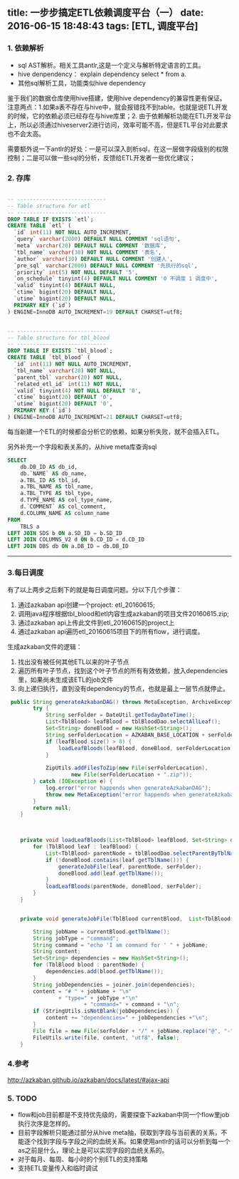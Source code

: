 title: 一步步搞定ETL依赖调度平台（一）
date: 2016-06-15 18:48:43
tags: [ETL, 调度平台]
---

### 1. 依赖解析
- sql AST解析。相关工具antlr,这是一个定义与解析特定语言的工具。
- hive denpendency： explain dependency select * from a.
- 其他sql解析工具，功能类似hive dependency

鉴于我们的数据仓库使用hive搭建，使用hive dependency的兼容性更有保证。注意两点：1.如果a表不存在与hive中，就会报错找不到table。也就是说ETL开发的时候，它的依赖必须已经存在与hive库里；2. 由于依赖解析功能在ETL开发平台上，所以必须通过hiveserver2进行访问，效率可能不高，但是ETL平台对此要求也不会太高。

需要额外说一下antlr的好处：一是可以深入剖析sql，在这一层做字段级别的权限控制；二是可以做一些sql的分析，反馈给ETL开发者一些优化建议；


### 2. 存库
```sql

-- ----------------------------
-- Table structure for etl
-- ----------------------------
DROP TABLE IF EXISTS `etl`;
CREATE TABLE `etl` (
  `id` int(11) NOT NULL AUTO_INCREMENT,
  `query` varchar(2000) DEFAULT NULL COMMENT 'sql语句',
  `meta` varchar(20) DEFAULT NULL COMMENT '数据库',
  `tbl_name` varchar(30) NOT NULL COMMENT '表名',
  `author` varchar(30) DEFAULT NULL COMMENT '创建人',
  `pre_sql` varchar(2000) DEFAULT NULL COMMENT '先执行的sql',
  `priority` int(5) NOT NULL DEFAULT '5',
  `on_schedule` tinyint(4) DEFAULT NULL COMMENT '0 不调度 1 调度中',
  `valid` tinyint(4) DEFAULT NULL,
  `ctime` bigint(20) DEFAULT NULL,
  `utime` bigint(20) DEFAULT NULL,
  PRIMARY KEY (`id`)
) ENGINE=InnoDB AUTO_INCREMENT=19 DEFAULT CHARSET=utf8;


-- ----------------------------
-- Table structure for tbl_blood
-- ----------------------------
DROP TABLE IF EXISTS `tbl_blood`;
CREATE TABLE `tbl_blood` (
  `id` int(11) NOT NULL AUTO_INCREMENT,
  `tbl_name` varchar(20) NOT NULL,
  `parent_tbl` varchar(20) NOT NULL,
  `related_etl_id` int(11) NOT NULL,
  `valid` tinyint(4) NOT NULL DEFAULT '0',
  `ctime` bigint(20) DEFAULT '0',
  `utime` bigint(20) DEFAULT '0',
  PRIMARY KEY (`id`)
) ENGINE=InnoDB AUTO_INCREMENT=21 DEFAULT CHARSET=utf8;
```

每当新建一个ETL的时候都会分析它的依赖，如果分析失败，就不会插入ETL。

另外补充一个字段和表关系的，从hive meta库查询sql
```sql
SELECT
	db.DB_ID AS db_id,
	db.`NAME` AS db_name,
	a.TBL_ID AS tbl_id,
	a.TBL_NAME AS tbl_name,
	a.TBL_TYPE AS tbl_type,
	d.TYPE_NAME AS col_type_name,
	d.`COMMENT` AS col_comment,
	d.COLUMN_NAME AS column_name
FROM
	TBLS a
LEFT JOIN SDS b ON a.SD_ID = b.SD_ID
LEFT JOIN COLUMNS_V2 d ON b.CD_ID = d.CD_ID
LEFT JOIN DBS db ON a.DB_ID = db.DB_ID
```
---
### 3.每日调度
有了以上两步之后剩下的就是每日调度问题。分以下几个步骤：
1. 通过azkaban api创建一个project: etl_20160615;
2. 调用java程序根据tbl_blood和etl内容生成azkaban的项目文件20160615.zip;
3. 通过azkaban api上传此文件到etl_20160615的project上
4. 通过azkaban api遍历etl_20160615项目下的所有flow，进行调度。


生成azkaban文件的逻辑：
1. 找出没有被任何其他ETL以来的叶子节点
2. 遍历所有叶子节点，找到这个叶子节点的所有有效依赖，放入dependencies里，如果尚未生成该ETL的job文件
3. 向上递归执行，直到没有dependency的节点，也就是最上一层节点就停止。

```java
 public String generateAzkabanDAG() throws MetaException, ArchiveException {
        try {
            String serFolder = DateUtil.getTodayDateTime();
            List<TblBlood> leafBlood = tblBloodDao.selectAllLeaf();
            Set<String> doneBlood = new HashSet<String>();
            String serFolderLocation = AZKABAN_BASE_LOCATION + serFolder;
            if (leafBlood.size() > 0) {
                loadLeafBloods(leafBlood, doneBlood, serFolderLocation);
            }
            
            ZipUtils.addFilesToZip(new File(serFolderLocation), 
                    new File(serFolderLocation + ".zip"));
        } catch (IOException e) {
            log.error("error happends when generateAzkabanDAG");
            throw new MetaException("error happends when generateAzkabanDAG");
        }
        return null;
    }

    

    private void loadLeafBloods(List<TblBlood> leafBlood, Set<String> doneBlood, String serFolder) throws IOException {
        for (TblBlood leaf : leafBlood) {
            List<TblBlood> parentNode = tblBloodDao.selectParentByTblName(leaf.getTblName());
            if (!doneBlood.contains(leaf.getTblName())) {
                generateJobFile(leaf, parentNode, serFolder);
                doneBlood.add(leaf.getTblName());
            }
            loadLeafBloods(parentNode, doneBlood, serFolder);
        }
    }


    private void generateJobFile(TblBlood currentBlood,  List<TblBlood> parentNode, String serFolder) throws IOException {

        String jobName = currentBlood.getTblName();
        String jobType = "command";
        String command = "echo 'I am command for ' " + jobName;
        String content;
        Set<String> dependencies = new HashSet<String>();
        for (TblBlood blood : parentNode) {
            dependencies.add(blood.getTblName());
        }
        String jobDependencies = joiner.join(dependencies);
        content = "# " + jobName + "\n"
                + "type=" + jobType +"\n"
                        + "command=" + command + "\n";
        if (StringUtils.isNotBlank(jobDependencies)) {
            content += "dependencies=" + jobDependencies +"\n";
        }
        File file = new File(serFolder + "/" + jobName.replace("@", "-") + ".job");
        FileUtils.write(file, content, "utf8", false);
    }
```


### 4.参考
http://azkaban.github.io/azkaban/docs/latest/#ajax-api

### 5. TODO

- flow和job目前都是不支持优先级的，需要探查下azkaban中同一个flow里job执行次序是怎样的。
- 目前字段解析只能通过部分从hive meta抽，获取到字段与当前表的关系，不能逐个找到字段与字段之间的血统关系。如果使用antlr的话可以分析到每一个as之前是什么，理论上是可以实现字段的血统关系的。
- 对于每月、每周、每小时的个别ETL的支持策略
- 支持ETL变量传入和临时调试
